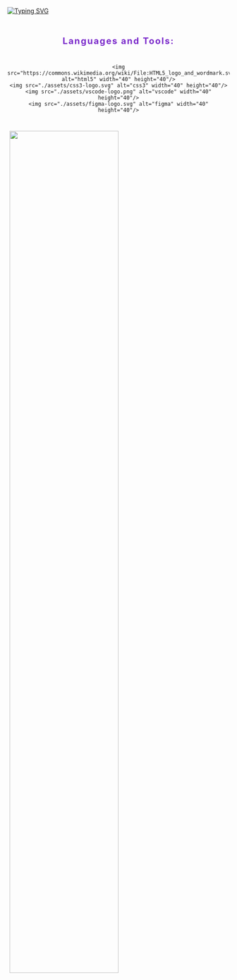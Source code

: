 <a href="https://git.io/typing-svg"><img src="https://readme-typing-svg.demolab.com?font=Fira+Code&weight=600&size=21&duration=3000&pause=10000&color=38BDAE&background=0A002A&center=true&vCenter=true&width=1000&height=100&lines=Hi+there+%F0%9F%91%8B%2C+my+name+Serhii%2C++student+of+GOIT+courses+%22Full+Stack+developer%22" alt="Typing SVG" /></a>

<h3 align="center" style="padding: 20px 0; font-size: 20px; font-weight: 700; letter-spacing: 0.1em; color: #7928ca;">Languages and Tools:</h3>
<div align="center" style="margin-bottom: 40px;">
  
    <img src="https://commons.wikimedia.org/wiki/File:HTML5_logo_and_wordmark.svg" alt="html5" width="40" height="40"/>
    <img src="./assets/css3-logo.svg" alt="css3" width="40" height="40"/>
    <img src="./assets/vscode-logo.png" alt="vscode" width="40" height="40"/>
    <img src="./assets/figma-logo.svg" alt="figma" width="40" height="40"/>
</div>
<p></p>


  <img
      style="height: auto; width: 70%; margin: 0px 0px 20px 5px"
      src="https://github-readme-stats.vercel.app/api?username=HaberSerhii&custom_title=Serhii-Haber&show_icons=true&theme=tokyonight&card_width=600"
    />


